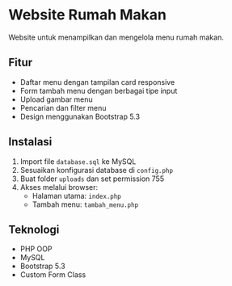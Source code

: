 # Website Rumah Makan

Website untuk menampilkan dan mengelola menu rumah makan.

## Fitur
- Daftar menu dengan tampilan card responsive
- Form tambah menu dengan berbagai tipe input
- Upload gambar menu
- Pencarian dan filter menu
- Design menggunakan Bootstrap 5.3

## Instalasi
1. Import file `database.sql` ke MySQL
2. Sesuaikan konfigurasi database di `config.php`
3. Buat folder `uploads` dan set permission 755
4. Akses melalui browser:
   - Halaman utama: `index.php`
   - Tambah menu: `tambah_menu.php`

## Teknologi
- PHP OOP
- MySQL
- Bootstrap 5.3
- Custom Form Class